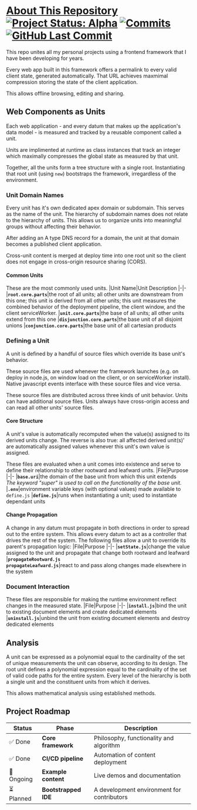 # [About This Repository](https://github.com/EJAugust/EJAugust) [![Project Status: Alpha](https://img.shields.io/badge/Project%20Status-Alpha-orange)](https://www.repostatus.org/#alpha) [![Commits](https://img.shields.io/github/commit-activity/t/EJAugust/EJAugust)](https://github.com/your-username/your-repo) [![GitHub Last Commit](https://img.shields.io/github/last-commit/EJAugust/EJAugust)](https://github.com/EJAugust/EJAugust)
This repo unites all my personal projects using a frontend framework that I have been developing for years.

Every web app built in this framework offers a permalink to every valid client state, generated automatically. That URL achieves maxmimal compression storing the state of the client application.

This allows offline browsing, editing and sharing.

## Web Components as Units
Each web application - and every datum that makes up the application's data model - is measured and tracked by a reusable component called a unit.

Units are implimented at runtime as class instances that track an integer which maximally compresses the global state as measured by that unit.

Together, all the units form a tree structure with a single root. Instantiating that root unit (using `new`) bootstraps the framework, irregardless of the environment.

### Unit Domain Names
Every unit has it's own dedicated apex domain or subdomain. This serves as the name of the unit. The hierarchy of subdomain names does not relate to the hierarchy of units. This allows us to organize units into meaningful groups without affecting their behavior.

After adding an A type DNS record for a domain, the unit at that domain becomes a published client application.

Cross-unit content is merged at deploy time into one root unit so the client does not engage in cross-origin resource sharing (CORS).

#### Common Units
These are the most commonly used units.
|Unit Name|Unit Description
|-|-
|**`root.core.parts`**|the root of all units; all other units are downstream from this one; this unit is derived from all other units; this unit measures the combined behavior of the deployment pipeline, the client window, and the client serviceWorker.
|**`unit.core.parts`**|the base of all units; all other units extend from this one
|**`disjunction.core.parts`**|the base unit of all disjoint unions
|**`conjunction.core.parts`**|the base unit of all cartesian products

### Defining a Unit
A unit is defined by a handful of source files which override its base unit's behavior. 

These source files are used whenever the framework launches (e.g. on deploy in node.js, on window load on the client, or on serviceWorker install). Native javascript events interface with these source files and vice versa.

These source files are distributed across three kinds of unit behavior. Units can have additional source files. Units always have cross-origin access and can read all other units' source files.

#### Core Structure
A unit's value is automatically recomputed when the value(s) assigned to its derived units change. The reverse is also true: all affected derived unit(s)' are automatically assigned values whenever this unit's own value is assigned.

These files are evaluated when a unit comes into existence and serve to define their relationship to other rootward and leafward units.
|File|Purpose
|-|-
|**`base.uri`**|the domain of the base unit from which this unit extends<br>*The keyword "super" is used to call on the functionality of the base unit.*
|**`.env`**|environment variable keys (with optional values) made available to `define.js`
|**`define.js`**|runs when instantiating a unit; used to instantiate dependant units

#### Change Propagation
A change in any datum must propagate in both directions in order to spread out to the entire system. This allows every datum to act as a controller that drives the rest of the system. The following files allow a unit to override its parent's propagation logic:
|File|Purpose
|-|-
|**`setState.js`**|change the value assigned to the unit and propagate that change both rootward and leafward
|**`propagateRootward.js`**<br>**`propagateLeafward.js`**|react to and pass along changes made elsewhere in the system

### Document Interaction
These files are responsible for making the runtime environment reflect changes in the measured state.
|File|Purpose
|-|-
|**`install.js`**|bind the unit to existing document elements and create dedicated elements
|**`uninstall.js`**|unbind the unit from existing document elements and destroy dedicated elements

## Analysis
A unit can be expressed as a polynomial equal to the cardinality of the set of unique measurements the unit can observe, according to its design. The root unit defines a polynomial expression equal to the cardinality of the set of valid code paths for the entire system. Every level of the hierarchy is both a single unit and the constituent units from which it derives.

This allows mathematical analysis using established methods.

## Project Roadmap
|Status|Phase|Description
|-|-|-
|✅ Done|**Core framework**|Philosophy, functionality and algorithm
|✅ Done|**CI/CD pipeline**|Automation of content deployment
|🔄 Ongoing|**Example content**|Live demos and documentation
|⏳ Planned|**Bootstrapped IDE**|A development environment for contributors